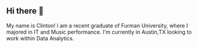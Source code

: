 ## Hi there 👋

My name is Clinton! I am a recent graduate of Furman University, where I majored in IT and Music performance. I'm currently in Austin,TX looking to work within Data Analytics.
<!--
**clintonwashingtoniii/clintonwashingtoniii** is a ✨ _special_ ✨ repository because its `README.md` (this file) appears on your GitHub profile.

Here are some ideas to get you started:

- 🔭 I’m currently working on ...
- 🌱 I’m currently learning ...
- 👯 I’m looking to collaborate on ...
- 🤔 I’m looking for help with ...
- 💬 Ask me about ...
- 📫 How to reach me: ...
- 😄 Pronouns: ...
- ⚡ Fun fact: ...
-->
